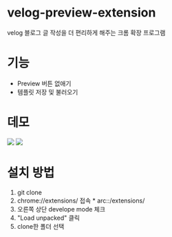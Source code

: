 # velog-preview-extension

velog 블로그 글 작성을 더 편리하게 해주는 크롬 확장 프로그램

# 기능

- Preview 버튼 없애기
- 템플릿 저장 및 불러오기

# 데모

<img src="./demo.gif">
<img src="./demo_2.gif">

# 설치 방법

1. git clone
2. chrome://extensions/ 접속 \* arc::/extensions/
3. 오른쪽 상단 develope mode 체크
4. "Load unpacked" 클릭
5. clone한 폴더 선택
